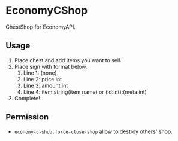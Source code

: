 # EconomyCShop
ChestShop for EconomyAPI.

## Usage
1. Place chest and add items you want to sell.
2. Place sign with format below.
   1. Line 1: (none)
   2. Line 2: price:int
   3. Line 3: amount:int
   4. Line 4: item:string(item name) or (id:int):(meta:int)
3. Complete!

## Permission
- `economy-c-shop.force-close-shop` allow to destroy others' shop.